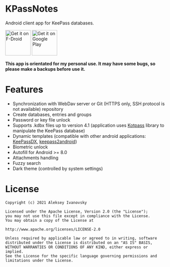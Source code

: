 # KPassNotes
Android client app for KeePass databases.

[<img src="https://fdroid.gitlab.io/artwork/badge/get-it-on.png"
     alt="Get it on F-Droid"
     height="80">](https://f-droid.org/packages/com.ivanovsky.passnotes/)
[<img src="https://play.google.com/intl/en_us/badges/images/generic/en_badge_web_generic.png"
      alt="Get it on Google Play"
	height="80">](https://play.google.com/store/apps/details?id=com.ivanovsky.passnotes)

**This app is orientated for my personal use. It may have some bugs, so please make a backups before use it.**

# Features
- Synchronization with WebDav server or Git (HTTPS only, SSH protocol is not available) repository
- Create databases, entries and groups
- Password or key file unlock
- Supports .kdbx files up to version 4.1 (application uses [Kotpass](https://github.com/keemobile/kotpass) library to manipulate the KeePass database)
- Dynamic templates (compatible with other android applications: [KeePassDX](https://github.com/Kunzisoft/KeePassDX), [keepass2android](https://github.com/PhilippC/keepass2android))
- Biometric unlock
- Autofill for Android >= 8.0
- Attachments handling
- Fuzzy search
- Dark theme (controlled by system settings)

# License
```
Copyright (c) 2021 Aleksey Ivanovsky

Licensed under the Apache License, Version 2.0 (the "License");
you may not use this file except in compliance with the License.
You may obtain a copy of the License at

http://www.apache.org/licenses/LICENSE-2.0

Unless required by applicable law or agreed to in writing, software
distributed under the License is distributed on an "AS IS" BASIS,
WITHOUT WARRANTIES OR CONDITIONS OF ANY KIND, either express or implied.
See the License for the specific language governing permissions and
limitations under the License.
```
